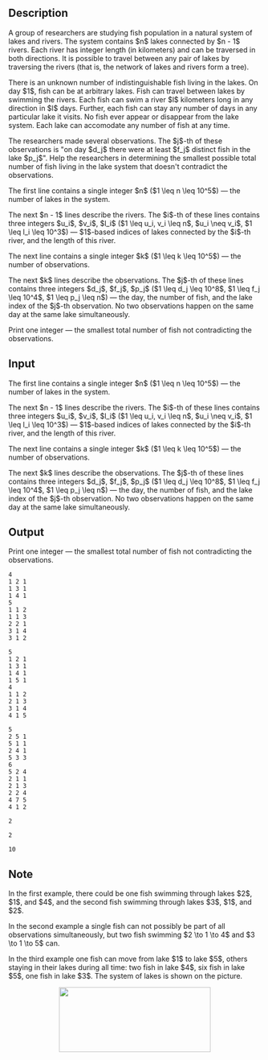 ## Description

<div><p>A group of researchers are studying fish population in a natural system of lakes and rivers. The system contains $n$ lakes connected by $n - 1$ rivers. Each river has integer length (in kilometers) and can be traversed in both directions. It is possible to travel between any pair of lakes by traversing the rivers (that is, the network of lakes and rivers form a tree).</p><p>There is an unknown number of indistinguishable fish living in the lakes. On day $1$, fish can be at arbitrary lakes. Fish can travel between lakes by swimming the rivers. Each fish can swim a river $l$ kilometers long in any direction in $l$ days. Further, each fish can stay any number of days in any particular lake it visits. No fish ever appear or disappear from the lake system. Each lake can accomodate any number of fish at any time.</p><p>The researchers made several observations. The $j$-th of these observations is "on day $d_j$ there were at least $f_j$ distinct fish in the lake $p_j$". Help the researchers in determining the smallest possible total number of fish living in the lake system that doesn't contradict the observations.</p></div><div class="input-specification"><p>The first line contains a single integer $n$ ($1 \leq n \leq 10^5$)&nbsp;— the number of lakes in the system.</p><p>The next $n - 1$ lines describe the rivers. The $i$-th of these lines contains three integers $u_i$, $v_i$, $l_i$ ($1 \leq u_i, v_i \leq n$, $u_i \neq v_i$, $1 \leq l_i \leq 10^3$)&nbsp;— $1$-based indices of lakes connected by the $i$-th river, and the length of this river.</p><p>The next line contains a single integer $k$ ($1 \leq k \leq 10^5$)&nbsp;— the number of observations.</p><p>The next $k$ lines describe the observations. The $j$-th of these lines contains three integers $d_j$, $f_j$, $p_j$ ($1 \leq d_j \leq 10^8$, $1 \leq f_j \leq 10^4$, $1 \leq p_j \leq n$)&nbsp;— the day, the number of fish, and the lake index of the $j$-th observation. No two observations happen on the same day at the same lake simultaneously.</p></div><div class="output-specification"><p>Print one integer&nbsp;— the smallest total number of fish not contradicting the observations.</p></div>

## Input

<p>The first line contains a single integer $n$ ($1 \leq n \leq 10^5$)&nbsp;— the number of lakes in the system.</p><p>The next $n - 1$ lines describe the rivers. The $i$-th of these lines contains three integers $u_i$, $v_i$, $l_i$ ($1 \leq u_i, v_i \leq n$, $u_i \neq v_i$, $1 \leq l_i \leq 10^3$)&nbsp;— $1$-based indices of lakes connected by the $i$-th river, and the length of this river.</p><p>The next line contains a single integer $k$ ($1 \leq k \leq 10^5$)&nbsp;— the number of observations.</p><p>The next $k$ lines describe the observations. The $j$-th of these lines contains three integers $d_j$, $f_j$, $p_j$ ($1 \leq d_j \leq 10^8$, $1 \leq f_j \leq 10^4$, $1 \leq p_j \leq n$)&nbsp;— the day, the number of fish, and the lake index of the $j$-th observation. No two observations happen on the same day at the same lake simultaneously.</p>

## Output

<p>Print one integer&nbsp;— the smallest total number of fish not contradicting the observations.</p>





```input1
4
1 2 1
1 3 1
1 4 1
5
1 1 2
1 1 3
2 2 1
3 1 4
3 1 2

```




```input2
5
1 2 1
1 3 1
1 4 1
1 5 1
4
1 1 2
2 1 3
3 1 4
4 1 5

```




```input3
5
2 5 1
5 1 1
2 4 1
5 3 3
6
5 2 4
2 1 1
2 1 3
2 2 4
4 7 5
4 1 2

```




```output1
2

```




```output2
2

```




```output3
10

```



## Note

<p>In the first example, there could be one fish swimming through lakes $2$, $1$, and $4$, and the second fish swimming through lakes $3$, $1$, and $2$.</p><p>In the second example a single fish can not possibly be part of all observations simultaneously, but two fish swimming $2 \to 1 \to 4$ and $3 \to 1 \to 5$ can.</p><p>In the third example one fish can move from lake $1$ to lake $5$, others staying in their lakes during all time: two fish in lake $4$, six fish in lake $5$, one fish in lake $3$. The system of lakes is shown on the picture.</p><center> <img class="tex-graphics" height="129px" src="file://xw2IDITA.png" style="max-width: 100.0%;max-height: 100.0%;" width="302px"> </center>
